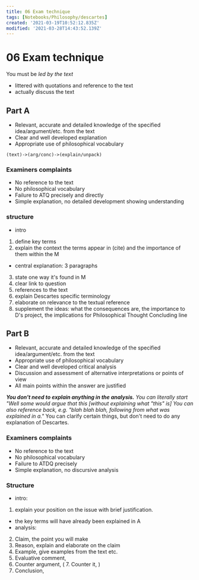 ```yaml
---
title: 06 Exam technique
tags: [Notebooks/Philosophy/descartes]
created: '2021-03-19T10:52:12.835Z'
modified: '2021-03-28T14:43:52.139Z'
---
```


# 06 Exam technique
You must be *led by the text*
- littered with quotations and reference to the text
- actually discuss the text

## Part A
- Relevant, accurate and detailed knowledge of the specified idea/argument/etc. from the text
- Clear and well developed explanation
- Appropriate use of philosophical vocabulary

```flow
(text)->(arg/conc)->(explain/unpack)
```

### Examiners complaints
- No reference to the text
- No philosophical vocabulary
- Failure to ATQ precisely and directly
- Simple explanation, no detailed development showing understanding
### structure
- intro
1. define key terms
2. explain the context the terms appear in (cite) and the importance of them within the M

- central explanation: 3 paragraphs
3. state one way it's found in M
4. clear link to question
5. references to the text
6. explain Descartes specific terminology
7. elaborate on relevance to the textual reference
8. supplement the ideas: what the consequences are, the importance to D's project, the implications for Philosophical Thought
Concluding line
## Part B
- Relevant, accurate and detailed knowledge of the specified idea/argument/etc. from the text
- Appropriate use of philosophical vocabulary
- Clear and well developed critical analysis
- Discussion and assessment of alternative interpretations or points of view
- All main points within the answer are justified

***You don't need to explain anything in the analysis.***
*You can literally start "Well some would argue that this [without explaining what "this" is]*
*You can also reference back, e.g. "blah blah blah, following from what was explained in a."*
You can clarify certain things, but don't need to do any explanation of Descartes.
### Examiners complaints
- No reference to the text
- No philosophical vocabulary
- Failure to ATDQ precisely
- Simple explanation, no discursive analysis

### Structure
- intro:
1. explain your position on the issue with brief justification.
  - the key terms will have already been explained in A
- analysis:
2. Claim, the point you will make
3. Reason, explain and elaborate on the claim
4. Example, give examples from the text etc.
5. Evaluative comment, 
6. Counter argument, 
  ( 7. Counter it, )
8. Conclusion, 
